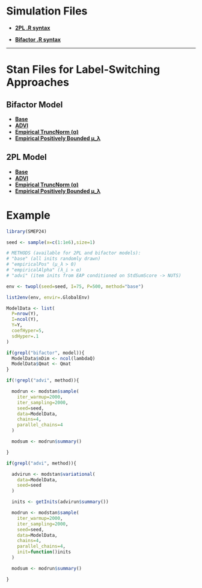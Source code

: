 # Simulation Files

  - [**2PL .R syntax**](https://github.com/nathdep/SMEP24/blob/main/R/twopl.R)

  - [**Bifactor .R syntax**](https://github.com/nathdep/SMEP24/blob/main/R/bifactor.R)

-----------------

# Stan Files for Label-Switching Approaches

## Bifactor Model

  - [**Base**](https://github.com/nathdep/SMEP24/blob/main/Stan/bifactor_base.stan)
  - [**ADVI**](https://github.com/nathdep/SMEP24/blob/main/Stan/bifactor_advi.stan)
  - [**Empirical TruncNorm (α)**](https://github.com/nathdep/SMEP24/blob/main/Stan/bifactor_empiricalAlpha.stan)
  - [**Empirical Positively Bounded μ_λ**](https://github.com/nathdep/SMEP24/blob/main/Stan/bifactor_empiricalPos.stan)

## 2PL Model
  - [**Base**](https://github.com/nathdep/SMEP24/blob/main/Stan/twopl_base.stan)
  - [**ADVI**](https://github.com/nathdep/SMEP24/blob/main/Stan/twopl_advi.stan)
  - [**Empirical TruncNorm (α)**](https://github.com/nathdep/SMEP24/blob/main/Stan/twopl_empiricalAlpha.stan)
  - [**Empirical Positively Bounded μ_λ**](https://github.com/nathdep/SMEP24/blob/main/Stan/twopl_empiricalPos.stan)

# Example

```r
library(SMEP24)

seed <- sample(x=c(1:1e6),size=1)

# METHODS (available for 2PL and bifactor models):
# "base" (all inits randomly drawn)
# "empiricalPos" (μ_λ > 0)
# "empiricalAlpha" (λ_i > α)
# "advi" (item inits from EAP conditioned on StdSumScore -> NUTS)

env <- twopl(seed=seed, I=75, P=500, method="base")

list2env(env, envir=.GlobalEnv)

ModelData <- list(
  P=nrow(Y),
  I=ncol(Y),
  Y=Y,
  coefHyper=5,
  sdHyper=.1
)

if(grepl("bifactor", model)){
  ModelData$nDim <- ncol(lambdaQ)
  ModelData$Qmat <- Qmat
}

if(!grepl("advi", method)){

  modrun <- modstan$sample(
    iter_warmup=2000,
    iter_sampling=2000,
    seed=seed,
    data=ModelData,
    chains=4,
    parallel_chains=4
  )

  modsum <- modrun$summary()

}

if(grepl("advi", method)){

  advirun <- modstan$variational(
    data=ModelData,
    seed=seed
  )

  inits <- getInits(advirun$summary())

  modrun <- modstan$sample(
    iter_warmup=2000,
    iter_sampling=2000,
    seed=seed,
    data=ModelData,
    chains=4,
    parallel_chains=4,
    init=function()inits
  )

  modsum <- modrun$summary()

}

```
